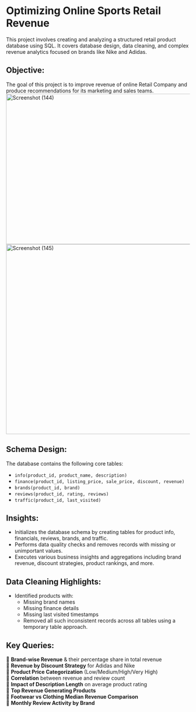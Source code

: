 # Optimizing Online Sports Retail Revenue 

This project involves creating and analyzing a structured retail product database using SQL. It covers database design, data cleaning, and complex revenue analytics focused on brands like Nike and Adidas.

## Objective:
The goal of this project is to improve revenue of online Retail Company and produce recommendations for its marketing and sales teams.
<img width="567" height="411" alt="Screenshot (144)" src="https://github.com/user-attachments/assets/efce5bd1-fd76-4f2c-b82a-097f0ba1732b" />
<img width="736" height="519" alt="Screenshot (145)" src="https://github.com/user-attachments/assets/be55ec53-eccf-471b-a4e7-8a234b3bac9d" />

## Schema Design:
The database contains the following core tables:
- `info(product_id, product_name, description)`
- `finance(product_id, listing_price, sale_price, discount, revenue)`
- `brands(product_id, brand)`
- `reviews(product_id, rating, reviews)`
- `traffic(product_id, last_visited)`
## Insights:
- Initializes the database schema by creating tables for product info, financials, reviews, brands, and traffic.
-  Performs data quality checks and removes records with missing or unimportant values.
- Executes various business insights and aggregations including brand revenue, discount strategies, product rankings, and more.



##  Data Cleaning Highlights:

- Identified products with:
  - Missing brand names
  - Missing finance details
  - Missing last visited timestamps
  - Removed all such inconsistent records across all tables using a temporary table approach.
  
## Key Queries:
🔹 **Brand-wise Revenue** & their percentage share in total revenue  
🔹 **Revenue by Discount Strategy** for Adidas and Nike  
🔹 **Product Price Categorization** (Low/Medium/High/Very High)  
🔹 **Correlation** between revenue and review count  
🔹 **Impact of Description Length** on average product rating  
🔹 **Top Revenue Generating Products**  
🔹 **Footwear vs Clothing Median Revenue Comparison**  
🔹 **Monthly Review Activity by Brand**
